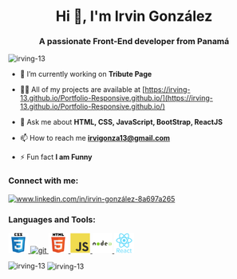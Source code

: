 <h1 align="center">Hi 👋, I'm Irvin González</h1>
<h3 align="center">A passionate Front-End developer from Panamá</h3>

<p align="left"> <img src="https://komarev.com/ghpvc/?username=irving-13&label=Profile%20views&color=0e75b6&style=flat" alt="irving-13" /> </p>

- 🔭 I’m currently working on **Tribute Page**

- 👨‍💻 All of my projects are available at [https://irving-13.github.io/Portfolio-Responsive.github.io/](https://irving-13.github.io/Portfolio-Responsive.github.io/)

- 💬 Ask me about **HTML, CSS, JavaScript, BootStrap, ReactJS**

- 📫 How to reach me **irvigonza13@gmail.com**

- ⚡ Fun fact **I am Funny**

<h3 align="left">Connect with me:</h3>
<p align="left">
<a href="https://linkedin.com/in/www.linkedin.com/in/irvin-gonzález-8a697a265" target="blank"><img align="center" src="https://raw.githubusercontent.com/rahuldkjain/github-profile-readme-generator/master/src/images/icons/Social/linked-in-alt.svg" alt="www.linkedin.com/in/irvin-gonzález-8a697a265" height="30" width="40" /></a>
</p>

<h3 align="left">Languages and Tools:</h3>
<p align="left"> <a href="https://www.w3schools.com/css/" target="_blank" rel="noreferrer"> <img src="https://raw.githubusercontent.com/devicons/devicon/master/icons/css3/css3-original-wordmark.svg" alt="css3" width="40" height="40"/> </a> <a href="https://git-scm.com/" target="_blank" rel="noreferrer"> <img src="https://www.vectorlogo.zone/logos/git-scm/git-scm-icon.svg" alt="git" width="40" height="40"/> </a> <a href="https://www.w3.org/html/" target="_blank" rel="noreferrer"> <img src="https://raw.githubusercontent.com/devicons/devicon/master/icons/html5/html5-original-wordmark.svg" alt="html5" width="40" height="40"/> </a> <a href="https://developer.mozilla.org/en-US/docs/Web/JavaScript" target="_blank" rel="noreferrer"> <img src="https://raw.githubusercontent.com/devicons/devicon/master/icons/javascript/javascript-original.svg" alt="javascript" width="40" height="40"/> </a> <a href="https://nodejs.org" target="_blank" rel="noreferrer"> <img src="https://raw.githubusercontent.com/devicons/devicon/master/icons/nodejs/nodejs-original-wordmark.svg" alt="nodejs" width="40" height="40"/> </a> <a href="https://reactjs.org/" target="_blank" rel="noreferrer"> <img src="https://raw.githubusercontent.com/devicons/devicon/master/icons/react/react-original-wordmark.svg" alt="react" width="40" height="40"/> </a> </p>

<p><img align="left" src="https://github-readme-stats.vercel.app/api/top-langs?username=irving-13&show_icons=true&locale=en&layout=compact" alt="irving-13" /></p>

<p>&nbsp;<img align="center" src="https://github-readme-stats.vercel.app/api?username=irving-13&show_icons=true&locale=en" alt="irving-13" /></p>


